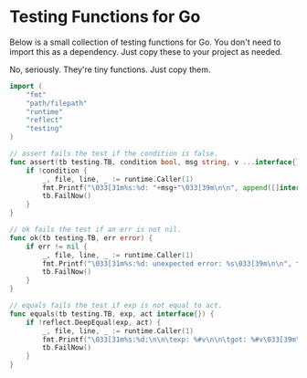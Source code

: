 Testing Functions for Go
========================

Below is a small collection of testing functions for Go. You don't need to import this as a dependency. Just copy these to your project as needed.

No, seriously. They're tiny functions. Just copy them.


```go
import (
	"fmt"
	"path/filepath"
	"runtime"
	"reflect"
	"testing"
)

// assert fails the test if the condition is false.
func assert(tb testing.TB, condition bool, msg string, v ...interface{}) {
	if !condition {
		_, file, line, _ := runtime.Caller(1)
		fmt.Printf("\033[31m%s:%d: "+msg+"\033[39m\n\n", append([]interface{}{filepath.Base(file), line}, v...)...)
		tb.FailNow()
	}
}

// ok fails the test if an err is not nil.
func ok(tb testing.TB, err error) {
	if err != nil {
		_, file, line, _ := runtime.Caller(1)
		fmt.Printf("\033[31m%s:%d: unexpected error: %s\033[39m\n\n", filepath.Base(file), line, err.Error())
		tb.FailNow()
	}
}

// equals fails the test if exp is not equal to act.
func equals(tb testing.TB, exp, act interface{}) {
	if !reflect.DeepEqual(exp, act) {
		_, file, line, _ := runtime.Caller(1)
		fmt.Printf("\033[31m%s:%d:\n\n\texp: %#v\n\n\tgot: %#v\033[39m\n\n", filepath.Base(file), line, exp, act)
		tb.FailNow()
	}
}
```
